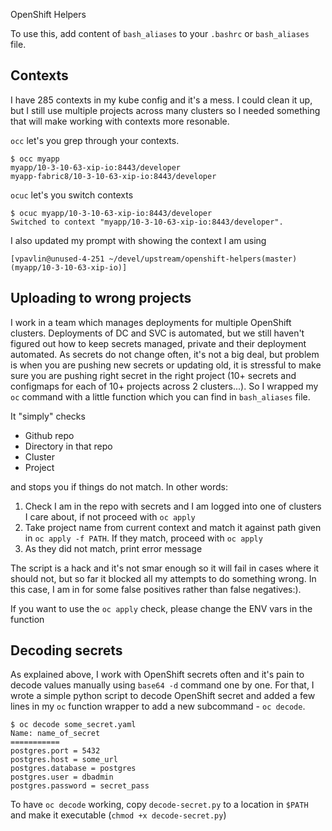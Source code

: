 OpenShift Helpers

To use this, add content of `bash_aliases` to your `.bashrc` or `bash_aliases` file. 

## Contexts

I have 285 contexts in my kube config and it's a mess. I could clean it up, but I still use multiple projects across many clusters so I needed something that will make working with contexts more resonable.

`occ` let's you grep through your contexts.

```
$ occ myapp
myapp/10-3-10-63-xip-io:8443/developer
myapp-fabric8/10-3-10-63-xip-io:8443/developer
```

`ocuc` let's you switch contexts

```
$ ocuc myapp/10-3-10-63-xip-io:8443/developer
Switched to context "myapp/10-3-10-63-xip-io:8443/developer".
```

I also updated my prompt with showing the context I am using

```
[vpavlin@unused-4-251 ~/devel/upstream/openshift-helpers(master) (myapp/10-3-10-63-xip-io)]
```

## Uploading to wrong projects

I work in a team which manages deployments for multiple OpenShift clusters. Deployments of DC and SVC is automated, but we still haven't figured out how to keep secrets managed, private and their deployment automated. As secrets do not change often, it's not a big deal, but problem is when you are pushing new secrets or updating old, it is stressful to make sure you are pushing right secret in the right project (10+ secrets and configmaps for each of 10+ projects across 2 clusters...). So I wrapped my `oc` command with a little function which you can find in `bash_aliases` file.

It "simply" checks

* Github repo
* Directory in that repo
* Cluster
* Project

and stops you if things do not match. In other words:

1. Check I am in the repo with secrets and I am logged into one of clusters I care about, if not proceed with `oc apply`
2. Take project name from current context and match it against path given in `oc apply -f PATH`. If they match, proceed with `oc apply`
3. As they did not match, print error message

The script is a hack and it's not smar enough so it will fail in cases where it should not, but so far it blocked all my attempts to do something wrong. In this case, I am in for some false positives rather than false negatives:).

If you want to use the `oc apply` check, please change the ENV vars in the function

## Decoding secrets

As explained above, I work with OpenShift secrets often and it's pain to decode values manually using `base64 -d` command one by one. For that, I wrote a simple python script to decode OpenShift secret and added a few lines in my `oc` function wrapper to add a new subcommand - `oc decode`.

```
$ oc decode some_secret.yaml 
Name: name_of_secret
===========
postgres.port = 5432
postgres.host = some_url
postgres.database = postgres
postgres.user = dbadmin
postgres.password = secret_pass
```

To have `oc decode` working, copy `decode-secret.py` to a location in `$PATH` and make it executable (`chmod +x decode-secret.py`)